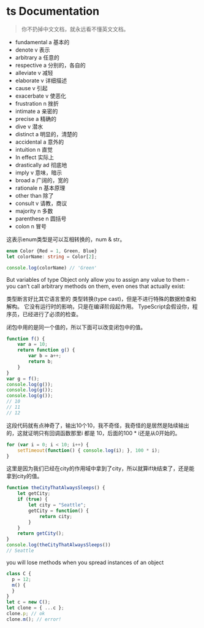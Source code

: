 # ts Documentation

> 你不扔掉中文文档，就永远看不懂英文文档。

- fundamental a 基本的
- denote v 表示
- arbitrary a 任意的
- respective a 分别的，各自的
- alleviate v 减轻
- elaborate v 详细描述
- cause v 引起
- exacerbate v 使恶化
- frustration n 挫折
- intimate a 亲密的
- precise a 精确的
- dive v 潜水
- distinct a 明显的，清楚的
- accidental a 意外的
- intuition n 直觉
- In effect 实际上
- drastically ad 彻底地
- imply v 意味，暗示
- broad a 广阔的，宽的
- rationale n 基本原理
- other than 除了
- consult v 请教，商议
- majority n 多数
- parenthese n 圆括号
- colon n 冒号


这表示enum类型是可以互相转换的，num & str。

```ts
enum Color {Red = 1, Green, Blue}
let colorName: string = Color[2];

console.log(colorName) // 'Green'
```

But variables of type Object only allow you to assign any value to them - you can’t call arbitrary methods on them, even ones that actually exist:

类型断言好比其它语言里的 类型转换(type cast)，但是不进行特殊的数据检查和解构。 它没有运行时的影响，只是在编译阶段起作用。 TypeScript会假设你，程序员，已经进行了必须的检查。

闭包中用的是同一个值的，所以下面可以改变闭包中的值。

```js
function f() {
    var a = 10;
    return function g() {
        var b = a++;
        return b;
    }
}
var g = f();
console.log(g());
console.log(g());
console.log(g());
// 10
// 11
// 12
```

这段代码就有点神奇了，输出10个10，我不奇怪，我奇怪的是居然是陆续输出的，这就证明只有回调函数那里i 都是 10，后面的100 * i还是从0开始的。

```js
for (var i = 0; i < 10; i++) {
    setTimeout(function() { console.log(i); }, 100 * i);
}
```

这里是因为我们已经在city的作用域中拿到了city，所以就算if块结束了，还是能拿到city的值。

```js
function theCityThatAlwaysSleeps() {
    let getCity;
    if (true) {
        let city = "Seattle";
        getCity = function() {
            return city;
        }
    }
    return getCity();
}
console.log(theCityThatAlwaysSleeps())
// Seattle
```

you will lose methods when you spread instances of an object

```js
class C {
  p = 12;
  m() {
  }
}
let c = new C();
let clone = { ...c };
clone.p; // ok
clone.m(); // error!
```





```js

```





```js

```





```js

```





```js

```





```js

```





```js

```





```js

```





```js

```





```js

```





```js

```





```js

```





```js

```










```ts

```


```js

```
